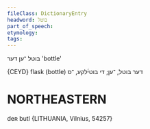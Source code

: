 ```yaml
---
fileClass: DictionaryEntry
headword: בוטל
part_of_speech: 
etymology: 
tags: 
---
```

בוטל
־ען
דער
'bottle'

{CEYD}
flask (bottle) דער בוטל, ־ען; די בוטי֜לקע, ־ס

NORTHEASTERN
==============

deʀ butl {LITHUANIA, Vilnius, 54257}